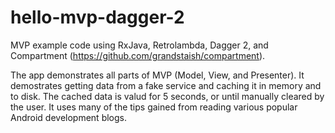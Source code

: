 # hello-mvp-dagger-2

MVP example code using RxJava, Retrolambda, Dagger 2, and Compartment (https://github.com/grandstaish/compartment).

The app demonstrates all parts of MVP (Model, View, and Presenter). It demostrates getting data from a fake service and caching it in memory and to disk. The cached data is valud for 5 seconds, or until manually cleared by the user. It uses many of the tips gained from reading various popular Android development blogs. 
